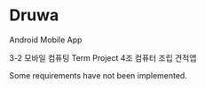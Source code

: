# Druwa
Android Mobile App

3-2 모바일 컴퓨팅 Term Project 4조 컴퓨터 조립 견적앱

Some requirements have not been implemented.
